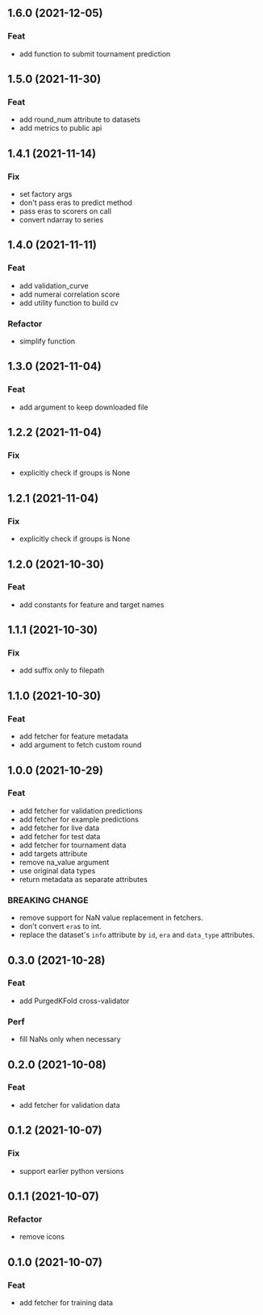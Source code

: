 ## 1.6.0 (2021-12-05)

### Feat

- add function to submit tournament prediction

## 1.5.0 (2021-11-30)

### Feat

- add round_num attribute to datasets
- add metrics to public api

## 1.4.1 (2021-11-14)

### Fix

- set factory args
- don't pass eras to predict method
- pass eras to scorers on call
- convert ndarray to series

## 1.4.0 (2021-11-11)

### Feat

- add validation_curve
- add numerai correlation score
- add utility function to build cv

### Refactor

- simplify function

## 1.3.0 (2021-11-04)

### Feat

- add argument to keep downloaded file

## 1.2.2 (2021-11-04)

### Fix

- explicitly check if groups is None

## 1.2.1 (2021-11-04)

### Fix

- explicitly check if groups is None

## 1.2.0 (2021-10-30)

### Feat

- add constants for feature and target names

## 1.1.1 (2021-10-30)

### Fix

- add suffix only to filepath

## 1.1.0 (2021-10-30)

### Feat

- add fetcher for feature metadata
- add argument to fetch custom round

## 1.0.0 (2021-10-29)

### Feat

- add fetcher for validation predictions
- add fetcher for example predictions
- add fetcher for live data
- add fetcher for test data
- add fetcher for tournament data
- add targets attribute
- remove na_value argument
- use original data types
- return metadata as separate attributes

### BREAKING CHANGE

- remove support for NaN value replacement in fetchers.
- don't convert `era`s to int.
- replace the dataset's `info` attribute by `id`, `era`
and `data_type` attributes.

## 0.3.0 (2021-10-28)

### Feat

- add PurgedKFold cross-validator

### Perf

- fill NaNs only when necessary

## 0.2.0 (2021-10-08)

### Feat

- add fetcher for validation data

## 0.1.2 (2021-10-07)

### Fix

- support earlier python versions

## 0.1.1 (2021-10-07)

### Refactor

- remove icons

## 0.1.0 (2021-10-07)

### Feat

- add fetcher for training data
